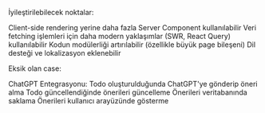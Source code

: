 İyileştirilebilecek noktalar:

Client-side rendering yerine daha fazla Server Component kullanılabilir
Veri fetching işlemleri için daha modern yaklaşımlar (SWR, React Query) kullanılabilir
Kodun modülerliği artırılabilir (özellikle büyük page bileşeni)
Dil desteği ve lokalizasyon eklenebilir


Eksik olan case:

ChatGPT Entegrasyonu:
Todo oluşturulduğunda ChatGPT'ye gönderip öneri alma
Todo güncellendiğinde önerileri güncelleme
Önerileri veritabanında saklama
Önerileri kullanıcı arayüzünde gösterme
